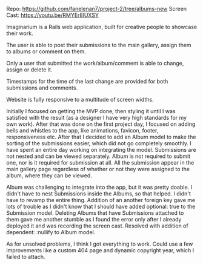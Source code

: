 Repo: https://github.com/fanelenan7/project-2/tree/albums-new
Screen Cast: https://youtu.be/RMYEr8lUXSY

Imaginarium is a Rails web application, built for creative people to showcase their work.

The user is able to post their submissions to the main gallery, assign them to albums or comment on them.

Only a user that submitted the work/album/comment is able to change, assign or delete it.

Timestamps for the time of the last change are provided for both submissions and comments.

Website is fully responsive to a multitude of screen widths.

Initially I focused on getting the MVP done, then styling it until I was satisfied with the result (as a designer I have very high standards for my own work). After that was done on the first project day, I focused on adding bells and whistles to the app, like animations, favicon, footer, responsiveness etc. After that I decided to add an Album model to make the sorting of the submissions easier, which did not go completely smoothly. I have spent an entire day working on integrating the model.
Submissions are not nested and can be viewed separately. Album is not required to submit one, nor is it required for submission at all. All the submission appear in the main gallery page regardless of whether or not they were assigned to the album, where they can be viewed.

Album was challenging to integrate into the app, but it was pretty doable.
I didn't have to nest Submissions inside the Albums, so that helped. I didn't have to revamp the entire thing.
Addition of an another foreign key gave me lots of trouble as I didn't know that I should have added optional: true to the Submission model.
Deleting Albums that have Submissions attached to them gave me another stumble as I found the error only after I already deployed it and was recording the screen cast. Resolved with addition of dependent: :nullify to Album model.

As for unsolved problems, I think I got everything to work. Could use a few improvements like a custom 404 page and dynamic copyright year, which I failed to attach.
